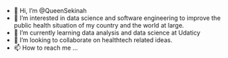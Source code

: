 - 👋 Hi, I’m @QueenSekinah
- 👀 I’m interested in data science and software engineering to improve the public health situation of my country and the world at large.
- 🌱 I’m currently learning data analysis and data science at Udaticy
- 💞️ I’m looking to collaborate on healthtech related ideas.
- 📫 How to reach me ...

<!---
QueenSekinah/QueenSekinah is a ✨ special ✨ repository because its `README.md` (this file) appears on your GitHub profile.
You can click the Preview link to take a look at your changes.
--->

